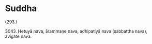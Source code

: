 

# Suddha







(293.)

3043\. Hetuyā nava, ārammaṇe nava, adhipatiyā nava (sabbattha nava), avigate nava.



